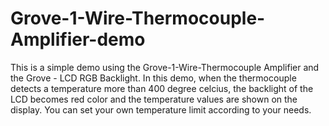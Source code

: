 # Grove-1-Wire-Thermocouple-Amplifier-demo

This is a simple demo using the Grove-1-Wire-Thermocouple Amplifier and the Grove - LCD RGB Backlight. In this demo, when the thermocouple detects a temperature more than 400 degree celcius, the backlight of the LCD becomes red color and the temperature values are shown on the display.
You can set your own temperature limit according to your needs. 
